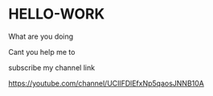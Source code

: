 # HELLO-WORK
What are you doing


Cant you help me to

subscribe my channel 
     link 

https://youtube.com/channel/UCIlFDlEfxNp5qaosJNNB10A




